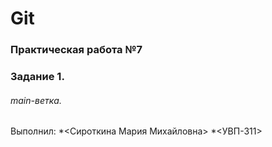 # Git
### Практическая работа №7
### Задание 1.
###### main-ветка.
Выполнил:
*<Сироткина Мария Михайловна>
*<УВП-311>

